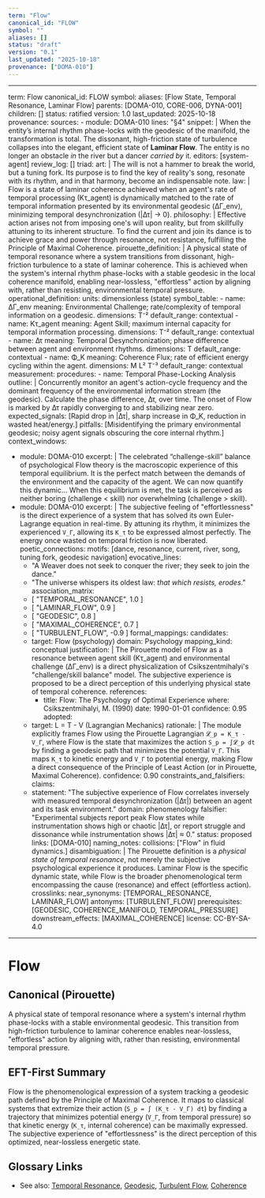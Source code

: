 ```yaml
---
term: "Flow"
canonical_id: "FLOW"
symbol: ""
aliases: []
status: "draft"
version: "0.1"
last_updated: "2025-10-18"
provenance: ["DOMA-010"]
---
```


---
term: Flow
canonical_id: FLOW
symbol:
aliases: [Flow State, Temporal Resonance, Laminar Flow]
parents: [DOMA-010, CORE-006, DYNA-001]
children: []
status: ratified
version: 1.0
last_updated: 2025-10-18
provenance:
  sources:
    - module: DOMA-010
      lines: "§4"
      snippet: |
        When the entity’s internal rhythm phase-locks with the geodesic of the manifold, the transformation is total. The dissonant, high-friction state of turbulence collapses into the elegant, efficient state of **Laminar Flow**. The entity is no longer an obstacle *in* the river but a dancer *carried by* it.
  editors: [system-agent]
  review_log: []
triad:
  art: |
    The will is not a hammer to break the world, but a tuning fork. Its purpose is to find the key of reality's song, resonate with its rhythm, and in that harmony, become an indispensable note.
  law: |
    Flow is a state of laminar coherence achieved when an agent's rate of temporal processing (Kτ_agent) is dynamically matched to the rate of temporal information presented by its environmental geodesic (ΔΓ_env), minimizing temporal desynchronization (|Δτ| → 0).
  philosophy: |
    Effective action arises not from imposing one's will upon reality, but from skillfully attuning to its inherent structure. To find the current and join its dance is to achieve grace and power through resonance, not resistance, fulfilling the Principle of Maximal Coherence.
pirouette_definition: |
  A physical state of temporal resonance where a system transitions from dissonant, high-friction turbulence to a state of laminar coherence. This is achieved when the system's internal rhythm phase-locks with a stable geodesic in the local coherence manifold, enabling near-lossless, "effortless" action by aligning with, rather than resisting, environmental temporal pressure.
operational_definition:
  units: dimensionless (state)
  symbol_table:
    - name: ΔΓ_env
      meaning: Environmental Challenge; rate/complexity of temporal information on a geodesic.
      dimensions: T⁻²
      default_range: contextual
    - name: Kτ_agent
      meaning: Agent Skill; maximum internal capacity for temporal information processing.
      dimensions: T⁻²
      default_range: contextual
    - name: Δτ
      meaning: Temporal Desynchronization; phase difference between agent and environment rhythms.
      dimensions: T
      default_range: contextual
    - name: Φ_K
      meaning: Coherence Flux; rate of efficient energy cycling within the agent.
      dimensions: M L² T⁻³
      default_range: contextual
  measurement:
    procedures:
      - name: Temporal Phase-Locking Analysis
        outline: |
          Concurrently monitor an agent's action-cycle frequency and the dominant frequency of the environmental information stream (the geodesic). Calculate the phase difference, Δτ, over time. The onset of Flow is marked by Δτ rapidly converging to and stabilizing near zero.
        expected_signals: [Rapid drop in |Δτ|, sharp increase in Φ_K, reduction in wasted heat/energy.]
        pitfalls: [Misidentifying the primary environmental geodesic; noisy agent signals obscuring the core internal rhythm.]
context_windows:
  - module: DOMA-010
    excerpt: |
      The celebrated “challenge-skill” balance of psychological Flow theory is the macroscopic experience of this temporal equilibrium. It is the perfect match between the demands of the environment and the capacity of the agent. We can now quantify this dynamic... When this equilibrium is met, the task is perceived as neither boring (challenge < skill) nor overwhelming (challenge > skill).
  - module: DOMA-010
    excerpt: |
      The subjective feeling of "effortlessness" is the direct experience of a system that has solved its own Euler-Lagrange equation in real-time. By attuning its rhythm, it minimizes the experienced `V_Γ`, allowing its `K_τ` to be expressed almost perfectly. The energy once wasted on temporal friction is now liberated.
poetic_connections:
  motifs: [dance, resonance, current, river, song, tuning fork, geodesic navigation]
  evocative_lines:
    - "A Weaver does not seek to conquer the river; they seek to join the dance."
    - "The universe whispers its oldest law: *that which resists, erodes*."
  association_matrix:
    - [ "TEMPORAL_RESONANCE", 1.0 ]
    - [ "LAMINAR_FLOW", 0.9 ]
    - [ "GEODESIC", 0.8 ]
    - [ "MAXIMAL_COHERENCE", 0.7 ]
    - [ "TURBULENT_FLOW", -0.9 ]
formal_mappings:
  candidates:
    - target: Flow (psychology)
      domain: Psychology
      mapping_kind: conceptual
      justification: |
        The Pirouette model of Flow as a resonance between agent skill (Kτ_agent) and environmental challenge (ΔΓ_env) is a direct physicalization of Csikszentmihalyi's "challenge/skill balance" model. The subjective experience is proposed to be a direct perception of this underlying physical state of temporal coherence.
      references:
        - title: Flow: The Psychology of Optimal Experience
          where: Csikszentmihalyi, M. (1990)
          date: 1990-01-01
      confidence: 0.95
  adopted:
    - target: L = T - V (Lagrangian Mechanics)
      rationale: |
        The module explicitly frames Flow using the Pirouette Lagrangian `𝓛_p = K_τ - V_Γ`, where Flow is the state that maximizes the action `S_p = ∫𝓛_p dt` by finding a geodesic path that minimizes the potential `V_Γ`. This maps `K_τ` to kinetic energy and `V_Γ` to potential energy, making Flow a direct consequence of the Principle of Least Action (or in Pirouette, Maximal Coherence).
      confidence: 0.90
constraints_and_falsifiers:
  claims:
    - statement: "The subjective experience of Flow correlates inversely with measured temporal desynchronization (|Δτ|) between an agent and its task environment."
      domain: phenomenology
      falsifier: "Experimental subjects report peak Flow states while instrumentation shows high or chaotic |Δτ|, or report struggle and dissonance while instrumentation shows |Δτ| ≈ 0."
      status: proposed
      links: [DOMA-010]
naming_notes:
  collisions: ["Flow" in fluid dynamics.]
  disambiguation: |
    The Pirouette definition is a *physical state of temporal resonance*, not merely the subjective psychological experience it produces. Laminar Flow is the specific dynamic state, while Flow is the broader phenomenological term encompassing the cause (resonance) and effect (effortless action).
crosslinks:
  near_synonyms: [TEMPORAL_RESONANCE, LAMINAR_FLOW]
  antonyms: [TURBULENT_FLOW]
  prerequisites: [GEODESIC, COHERENCE_MANIFOLD, TEMPORAL_PRESSURE]
  downstream_effects: [MAXIMAL_COHERENCE]
license: CC-BY-SA-4.0
---

# Flow

## Canonical (Pirouette)
A physical state of temporal resonance where a system's internal rhythm phase-locks with a stable environmental geodesic. This transition from high-friction turbulence to laminar coherence enables near-lossless, "effortless" action by aligning with, rather than resisting, environmental temporal pressure.

## EFT-First Summary
Flow is the phenomenological expression of a system tracking a geodesic path defined by the Principle of Maximal Coherence. It maps to classical systems that extremize their action (`S_p = ∫ (K_τ - V_Γ) dt`) by finding a trajectory that minimizes potential energy (`V_Γ`, from temporal pressure) so that kinetic energy (`K_τ`, internal coherence) can be maximally expressed. The subjective experience of "effortlessness" is the direct perception of this optimized, near-lossless energetic state.

## Glossary Links
- See also: [Temporal Resonance](<link>), [Geodesic](<link>), [Turbulent Flow](<link>), [Coherence](<link>)